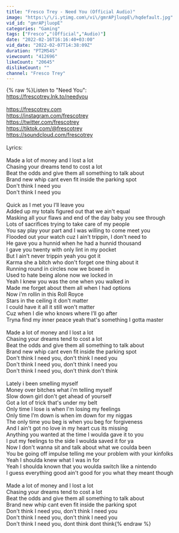 ```yaml
---
title: "Fresco Trey - Need You (Official Audio)"
image: "https:\/\/i.ytimg.com\/vi\/gmrAPjluopE\/hqdefault.jpg"
vid_id: "gmrAPjluopE"
categories: "Gaming"
tags: ["Fresco","(Official","Audio)"]
date: "2022-02-16T16:16:40+03:00"
vid_date: "2022-02-07T14:38:09Z"
duration: "PT2M54S"
viewcount: "412696"
likeCount: "20645"
dislikeCount: ""
channel: "Fresco Trey"
---
```

{% raw %}Listen to &quot;Need You&quot;:<br /><a rel="nofollow" target="blank" href="https://frescotrey.lnk.to/needyou">https://frescotrey.lnk.to/needyou</a><br /><br /><a rel="nofollow" target="blank" href="https://frescotrey.com">https://frescotrey.com</a><br /><a rel="nofollow" target="blank" href="https://instagram.com/frescotrey">https://instagram.com/frescotrey</a><br /><a rel="nofollow" target="blank" href="https://twitter.com/frescotrey">https://twitter.com/frescotrey</a><br /><a rel="nofollow" target="blank" href="https://tiktok.com/@frescotrey">https://tiktok.com/@frescotrey</a> <br /><a rel="nofollow" target="blank" href="https://soundcloud.com/frescotrey">https://soundcloud.com/frescotrey</a><br /><br />Lyrics:<br /><br />Made a lot of money and I lost a lot<br />Chasing your dreams tend to cost a lot<br />Beat the odds and give them all something to talk about<br />Brand new whip cant even fit inside the parking spot<br />Don't think I need you<br />Don't think I need you<br /><br />Quick as I met you I’ll leave you<br />Added up my totals figured out that we ain't equal<br />Masking all your flaws and end of the day baby you see through<br />Lots of sacrifices trying to take care of my people<br />You say play your part and I was willing to come meet you<br />Flooded out your watch cuz I ain't trippin, I don't need to<br />He gave you a hunnid when he had a hunnid thousand<br />I gave you twenty with only lint in my pocket<br />But I ain't never trippin yeah you got it<br />Karma she a bitch who don't forget one thing about it<br />Running round in circles now we boxed in<br />Used to hate being alone now we locked in<br />Yeah I knew you was the one when you walked in<br />Made me forget about them all when I had options<br />Now i'm rollin in this Roll Royce<br />Stars in the ceiling it don't matter<br />I could have it all it still won't matter<br />Cuz when I die who knows where I’ll go after<br />Tryna find my inner peace yeah that's something I gotta master<br /><br />Made a lot of money and I lost a lot<br />Chasing your dreams tend to cost a lot<br />Beat the odds and give them all something to talk about<br />Brand new whip cant even fit inside the parking spot<br />Don't think I need you, don't think I need you<br />Don't think I need you, don't think I need you<br />Don't think I need you, don't think don't think<br /><br />Lately i been smelling myself<br />Money over bitches what i'm telling myself<br />Slow down girl don't get ahead of yourself<br />Got a lot of trick that's under my belt<br />Only time I lose is when I'm losing my feelings<br />Only time I’m down is when im down for my niggas<br />The only time you beg is when you beg for forgiveness<br />And I ain't got no love in my heart cus its missing<br />Anything you wanted at the time I woulda gave it to you<br />I put my feelings to the side I woulda saved it for ya<br />Now I don't wanna sit and talk about what we coulda been<br />You be going off impulse telling me your problem with your kinfolks<br />Yeah I shoulda knew what I was in for<br />Yeah I shoulda known that you woulda switch like a nintendo<br />I guess everything good ain't good for you what they meant though<br /><br />Made a lot of money and I lost a lot<br />Chasing your dreams tend to cost a lot<br />Beat the odds and give them all something to talk about<br />Brand new whip cant even fit inside the parking spot<br />Don't think I need you, don't think I need you<br />Don't think I need you, don't think I need you<br />Don't think I need you, dont think dont think{% endraw %}
